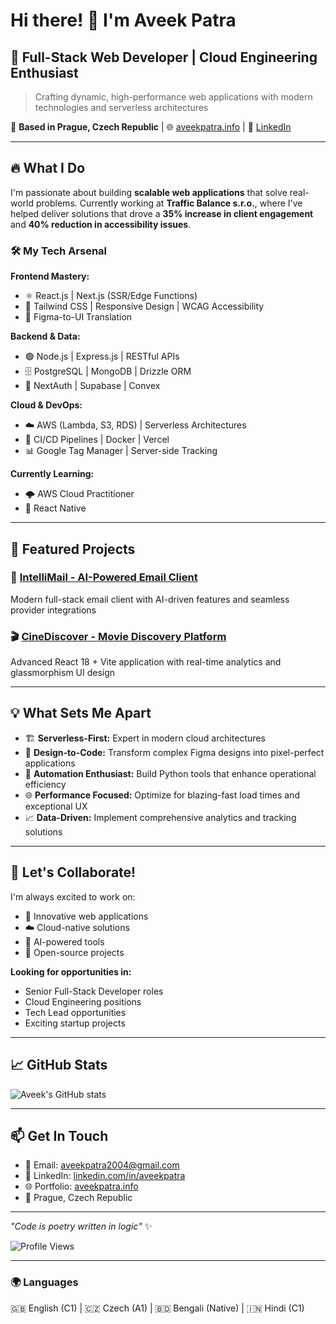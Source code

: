 # Hi there! 👋 I'm Aveek Patra

## 🚀 Full-Stack Web Developer | Cloud Engineering Enthusiast

> Crafting dynamic, high-performance web applications with modern technologies and serverless architectures

📍 **Based in Prague, Czech Republic** | 🌐 [aveekpatra.info](https://aveekpatra.info) | 💼 [LinkedIn](https://linkedin.com/in/aveekpatra)

---

## 🔥 What I Do

I'm passionate about building **scalable web applications** that solve real-world problems. Currently working at **Traffic Balance s.r.o.**, where I've helped deliver solutions that drove a **35% increase in client engagement** and **40% reduction in accessibility issues**.

### 🛠️ My Tech Arsenal

**Frontend Mastery:**
- ⚛️ React.js | Next.js (SSR/Edge Functions)
- 🎨 Tailwind CSS | Responsive Design | WCAG Accessibility
- 🎯 Figma-to-UI Translation

**Backend & Data:**
- 🟢 Node.js | Express.js | RESTful APIs
- 🗄️ PostgreSQL | MongoDB | Drizzle ORM
- 🔐 NextAuth | Supabase | Convex

**Cloud & DevOps:**
- ☁️ AWS (Lambda, S3, RDS) | Serverless Architectures
- 🔄 CI/CD Pipelines | Docker | Vercel
- 📊 Google Tag Manager | Server-side Tracking

**Currently Learning:**
- 🌩️ AWS Cloud Practitioner
- 📱 React Native

---

## 🎯 Featured Projects

### 🤖 [IntelliMail - AI-Powered Email Client](https://github.com/aveekpatra/IntelliMail)
Modern full-stack email client with AI-driven features and seamless provider integrations

### 🎬 [CineDiscover - Movie Discovery Platform](https://movies.aveekpatra.info)
Advanced React 18 + Vite application with real-time analytics and glassmorphism UI design

---

## 💡 What Sets Me Apart

- 🏗️ **Serverless-First:** Expert in modern cloud architectures
- 🎨 **Design-to-Code:** Transform complex Figma designs into pixel-perfect applications
- 🔧 **Automation Enthusiast:** Build Python tools that enhance operational efficiency
- 🌐 **Performance Focused:** Optimize for blazing-fast load times and exceptional UX
- 📈 **Data-Driven:** Implement comprehensive analytics and tracking solutions

---

## 🤝 Let's Collaborate!

I'm always excited to work on:
- 🌟 Innovative web applications
- ☁️ Cloud-native solutions  
- 🤖 AI-powered tools
- 🚀 Open-source projects

**Looking for opportunities in:**
- Senior Full-Stack Developer roles
- Cloud Engineering positions
- Tech Lead opportunities
- Exciting startup projects

---

## 📈 GitHub Stats

![Aveek's GitHub stats](https://github-readme-stats.vercel.app/api?username=aveekpatra&show_icons=true&theme=dark&hide_border=true)

---

## 📫 Get In Touch

- 💌 Email: aveekpatra2004@gmail.com
- 🔗 LinkedIn: [linkedin.com/in/aveekpatra](https://linkedin.com/in/aveekpatra)
- 🌐 Portfolio: [aveekpatra.info](https://aveekpatra.info)
- 📍 Prague, Czech Republic

---

*"Code is poetry written in logic"* ✨

![Profile Views](https://komarev.com/ghpvc/?username=aveekpatra&color=brightgreen)

---

### 🌍 Languages
🇬🇧 English (C1) | 🇨🇿 Czech (A1) | 🇧🇩 Bengali (Native) | 🇮🇳 Hindi (C1)
